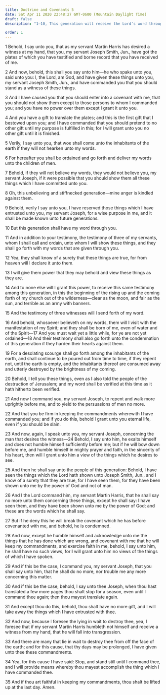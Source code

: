 ```yaml
---
title: Doctrine and Covenants 5
date: Sat Apr 11 2020 22:48:27 GMT-0600 (Mountain Daylight Time)
draft: false
description: "1–10, This generation will receive the Lord’s word through Joseph Smith; 11–18, Three witnesses will testify of the Book of Mormon; 19–20, The word of the Lord will be verified as in previous times; 21–35, Martin Harris may repent and be one of the witnesses."

order: 1
---
```

    
1 Behold, I say unto you, that as my servant Martin Harris has desired a witness at my hand, that you, my servant Joseph Smith, Jun., have got the plates of which you have testified and borne record that you have received of me.

2 And now, behold, this shall you say unto him—he who spake unto you, said unto you: I, the Lord, am God, and have given these things unto you, my servant Joseph Smith, Jun., and have commanded you that you should stand as a witness of these things.

3 And I have caused you that you should enter into a covenant with me, that you should not show them except to those persons to whom I commanded you; and you have no power over them except I grant it unto you.

4 And you have a gift to translate the plates; and this is the first gift that I bestowed upon you; and I have commanded that you should pretend to no other gift until my purpose is fulfilled in this; for I will grant unto you no other gift until it is finished.

5 Verily, I say unto you, that woe shall come unto the inhabitants of the earth if they will not hearken unto my words.

6 For hereafter you shall be ordained and go forth and deliver my words unto the children of men.

7 Behold, if they will not believe my words, they would not believe you, my servant Joseph, if it were possible that you should show them all these things which I have committed unto you.

8 Oh, this unbelieving and stiffnecked generation—mine anger is kindled against them.

9 Behold, verily I say unto you, I have reserved those things which I have entrusted unto you, my servant Joseph, for a wise purpose in me, and it shall be made known unto future generations.

10 But this generation shall have my word through you.

11 And in addition to your testimony, the testimony of three of my servants, whom I shall call and ordain, unto whom I will show these things, and they shall go forth with my words that are given through you.

12 Yea, they shall know of a surety that these things are true, for from heaven will I declare it unto them.

13 I will give them power that they may behold and view these things as they are.

14 And to none else will I grant this power, to receive this same testimony among this generation, in this the beginning of the rising up and the coming forth of my church out of the wilderness—clear as the moon, and fair as the sun, and terrible as an army with banners.

15 And the testimony of three witnesses will I send forth of my word.

16 And behold, whosoever believeth on my words, them will I visit with the manifestation of my Spirit; and they shall be born of me, even of water and of the Spirit—17 And you must wait yet a little while, for ye are not yet ordained—18 And their testimony shall also go forth unto the condemnation of this generation if they harden their hearts against them.

19 For a desolating scourge shall go forth among the inhabitants of the earth, and shall continue to be poured out from time to time, if they repent not, until the earth is empty, and the inhabitants thereof are consumed away and utterly destroyed by the brightness of my coming.

20 Behold, I tell you these things, even as I also told the people of the destruction of Jerusalem; and my word shall be verified at this time as it hath hitherto been verified.

21 And now I command you, my servant Joseph, to repent and walk more uprightly before me, and to yield to the persuasions of men no more.

22 And that you be firm in keeping the commandments wherewith I have commanded you; and if you do this, behold I grant unto you eternal life, even if you should be slain.

23 And now, again, I speak unto you, my servant Joseph, concerning the man that desires the witness—24 Behold, I say unto him, he exalts himself and does not humble himself sufficiently before me; but if he will bow down before me, and humble himself in mighty prayer and faith, in the sincerity of his heart, then will I grant unto him a view of the things which he desires to see.

25 And then he shall say unto the people of this generation: Behold, I have seen the things which the Lord hath shown unto Joseph Smith, Jun., and I know of a surety that they are true, for I have seen them, for they have been shown unto me by the power of God and not of man.

26 And I the Lord command him, my servant Martin Harris, that he shall say no more unto them concerning these things, except he shall say: I have seen them, and they have been shown unto me by the power of God; and these are the words which he shall say.

27 But if he deny this he will break the covenant which he has before covenanted with me, and behold, he is condemned.

28 And now, except he humble himself and acknowledge unto me the things that he has done which are wrong, and covenant with me that he will keep my commandments, and exercise faith in me, behold, I say unto him, he shall have no such views, for I will grant unto him no views of the things of which I have spoken.

29 And if this be the case, I command you, my servant Joseph, that you shall say unto him, that he shall do no more, nor trouble me any more concerning this matter.

30 And if this be the case, behold, I say unto thee Joseph, when thou hast translated a few more pages thou shalt stop for a season, even until I command thee again; then thou mayest translate again.

31 And except thou do this, behold, thou shalt have no more gift, and I will take away the things which I have entrusted with thee.

32 And now, because I foresee the lying in wait to destroy thee, yea, I foresee that if my servant Martin Harris humbleth not himself and receive a witness from my hand, that he will fall into transgression.

33 And there are many that lie in wait to destroy thee from off the face of the earth; and for this cause, that thy days may be prolonged, I have given unto thee these commandments.

34 Yea, for this cause I have said: Stop, and stand still until I command thee, and I will provide means whereby thou mayest accomplish the thing which I have commanded thee.

35 And if thou art faithful in keeping my commandments, thou shalt be lifted up at the last day. Amen.
